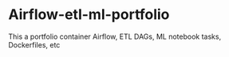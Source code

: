 # Airflow-etl-ml-portfolio
This a portfolio container Airflow, ETL DAGs, ML notebook tasks, Dockerfiles, etc

